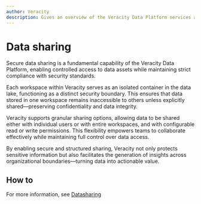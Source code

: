 ```yaml
---
author: Veracity
description: Gives an overview of the Veracity Data Platform services and related components.
---
```


# Data sharing

Secure data sharing is a fundamental capability of the Veracity Data Platform, enabling controlled access to data assets while maintaining strict compliance with security standards.

Each workspace within Veracity serves as an isolated container in the data lake, functioning as a distinct security boundary. This ensures that data stored in one workspace remains inaccessible to others unless explicitly shared—preserving confidentiality and data integrity.

Veracity supports granular sharing options, allowing data to be shared either with individual users or with entire workspaces, and with configurable read or write permissions. This flexibility empowers teams to collaborate effectively while maintaining full control over data access.

By enabling secure and structured sharing, Veracity not only protects sensitive information but also facilitates the generation of insights across organizational boundaries—turning data into actionable value.

## How to
For more information, see [Datasharing](../datasharing.md)